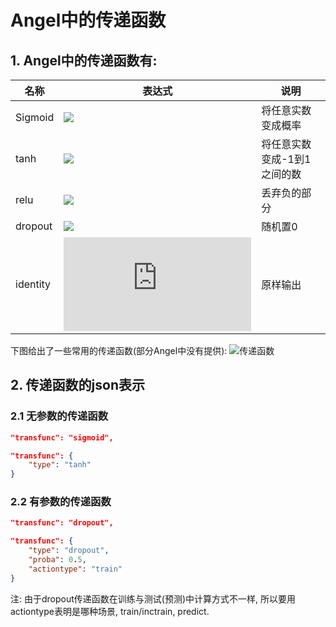 # Angel中的传递函数

## 1. Angel中的传递函数有:
名称| 表达式| 说明
---|---|---
Sigmoid | ![](http://latex.codecogs.com/png.latex?\frac{1}{1+e^{-x}}) | 将任意实数变成概率
tanh | ![](http://latex.codecogs.com/png.latex?\frac{e^{x}-e^{-x}}{e^{x}+e^{-x}}) | 将任意实数变成-1到1之间的数
relu | ![](http://latex.codecogs.com/png.latex?\max(0,x)) | 丢弃负的部分
dropout | ![](http://latex.codecogs.com/png.latex?rand()%20<%20\eta) | 随机置0
identity| ![](http://latex.codecogs.com/png.latex?x) | 原样输出

下图给出了一些常用的传递函数(部分Angel中没有提供):
![传递函数](../img/active_funcs.png)

## 2. 传递函数的json表示
### 2.1 无参数的传递函数
```json
"transfunc": "sigmoid",

"transfunc": {
    "type": "tanh"
}
```

### 2.2 有参数的传递函数
```json
"transfunc": "dropout",

"transfunc": {
    "type": "dropout",
    "proba": 0.5,
    "actiontype": "train"
}
```

注: 由于dropout传递函数在训练与测试(预测)中计算方式不一样, 所以要用actiontype表明是哪种场景, train/inctrain, predict.